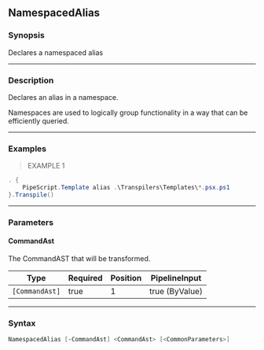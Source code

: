 NamespacedAlias
---------------




### Synopsis
Declares a namespaced alias



---


### Description

Declares an alias in a namespace.

Namespaces are used to logically group functionality in a way that can be efficiently queried.



---


### Examples
> EXAMPLE 1

```PowerShell
. {
    PipeScript.Template alias .\Transpilers\Templates\*.psx.ps1
}.Transpile()
```


---


### Parameters
#### **CommandAst**

The CommandAST that will be transformed.






|Type          |Required|Position|PipelineInput |
|--------------|--------|--------|--------------|
|`[CommandAst]`|true    |1       |true (ByValue)|





---


### Syntax
```PowerShell
NamespacedAlias [-CommandAst] <CommandAst> [<CommonParameters>]
```
